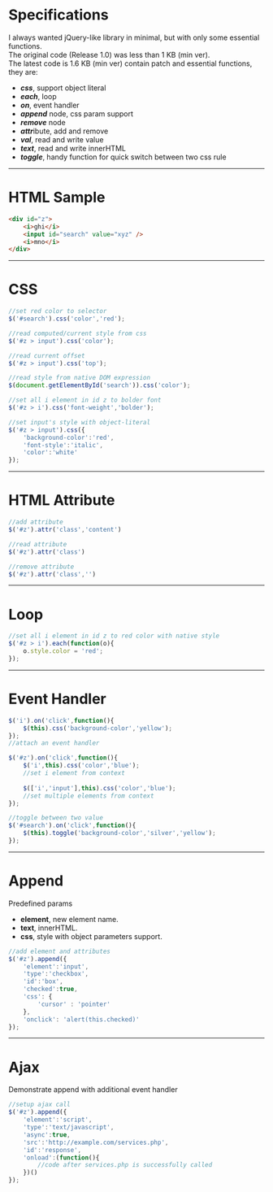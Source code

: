 # Specifications

I always wanted jQuery-like library in minimal, but with only some essential functions.<br />
The original code (Release 1.0) was less than 1 KB (min ver).<br />
The latest code is 1.6 KB (min ver) contain patch and essential functions, they are:
- ***css***, support object literal
- ***each***, loop
- ***on***, event handler
- ***append*** node, css param support
- ***remove*** node
- ***attr***ibute, add and remove
- ***val***, read and write value
- ***text***, read and write innerHTML
- ***toggle***, handy function for quick switch between two css rule

---
# HTML Sample
```html
<div id="z">
	<i>ghi</i>
	<input id="search" value="xyz" />
	<i>mno</i>
</div>
```
---

# CSS
```javascript
//set red color to selector
$('#search').css('color','red');

//read computed/current style from css
$('#z > input').css('color');

//read current offset
$('#z > input').css('top');

//read style from native DOM expression
$(document.getElementById('search')).css('color');

//set all i element in id z to bolder font
$('#z > i').css('font-weight','bolder');

//set input's style with object-literal
$('#z > input').css({
	'background-color':'red',
	'font-style':'italic',
	'color':'white'
});
```
---
# HTML Attribute
```javascript
//add attribute
$('#z').attr('class','content')

//read attribute
$('#z').attr('class')

//remove attribute
$('#z').attr('class','')
```
---

# Loop
```javascript
//set all i element in id z to red color with native style
$('#z > i').each(function(o){
	o.style.color = 'red';
});
```
---

# Event Handler
```javascript
$('i').on('click',function(){
    $(this).css('background-color','yellow');
});
//attach an event handler

$('#z').on('click',function(){
	$('i',this).css('color','blue');
	//set i element from context
	
	$(['i','input'],this).css('color','blue');
	//set multiple elements from context
});

//toggle between two value
$('#search').on('click',function(){
    $(this).toggle('background-color','silver','yellow');
});
```
---

# Append
Predefined params
- **element**, new element name.
- **text**, innerHTML.
- **css**, style with object parameters support.

```javascript
//add element and attributes
$('#z').append({
	'element':'input',
	'type':'checkbox',
	'id':'box',
	'checked':true,
	'css': {
		'cursor' : 'pointer'
	},
	'onclick': 'alert(this.checked)'
});
```
---

# Ajax
Demonstrate append with additional event handler
```javascript
//setup ajax call
$('#z').append({
	'element':'script',
	'type':'text/javascript',
	'async':true,
	'src':'http://example.com/services.php',
	'id':'response',
	'onload':(function(){
		//code after services.php is successfully called
	})()
});
```
